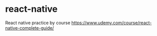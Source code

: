 # react-native
React native practice by course https://www.udemy.com/course/react-native-complete-guide/
